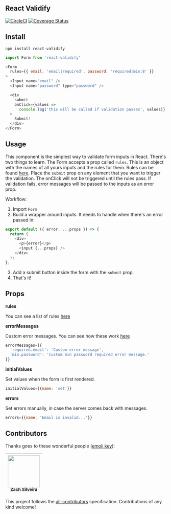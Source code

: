 ## React Validify
[![CircleCI](https://circleci.com/gh/navjobs/validify.svg?style=svg)](https://circleci.com/gh/navjobs/validify)
[![Coverage Status](https://coveralls.io/repos/github/navjobs/validify/badge.svg?branch=master)](https://coveralls.io/github/navjobs/validify?branch=master)

## Install

```
npm install react-validify
```

```js
import Form from 'react-validify'

<Form
  rules={{ email: 'email|required', password: 'required|min:8' }}
>
  <Input name="email" />
  <Input name="password" type="password" />

  <div
    submit
    onClick={values =>
      console.log('this will be called if validation passes', values)}
  >
    Submit!
  </div>
</Form>
```

## Usage

This component is the simplest way to validate form inputs in React. There's two things to learn. The Form accepts a prop called `rules`. This is an object with the names of all yours inputs and the rules for them. Rules can be found [here](https://github.com/skaterdav85/validatorjs#available-rules). Place the `submit` prop on any element that you want to trigger the validation. The onClick will not be triggered until the rules pass. If validation fails, error messages will be passed to the inputs as an error prop.


Workflow:

1. Import `Form`
2. Build a wrapper around inputs. It needs to handle when there's an error passed in:

```js
export default ({ error, ...props }) => {
  return (
    <div>
      <p>{error}</p>
      <input {...props} />
    </div>
  );
};

```
3. Add a submit button inside the form with the `submit` prop.
4. That's it!

## Props

**rules**

You can see a list of rules [here](https://github.com/skaterdav85/validatorjs#available-rules)

**errorMessages**

Custom error messages. You can see how these work [here](https://github.com/skaterdav85/validatorjs#custom-error-messages)
```js
errorMessages={{
  'required.email': 'Custom error message', 
  'min.password': 'Custom min password required error message.'
}} 
```

**initialValues**

Set values when the form is first rendered.
```js
initialValues={{name: 'set'}}
```

**errors**

Set errors manually, in case the server comes back with messages.

```js
errors={{name: 'Email is invalid...'}}
```

## Contributors

Thanks goes to these wonderful people ([emoji key](https://github.com/kentcdodds/all-contributors#emoji-key)):

<!-- ALL-CONTRIBUTORS-LIST:START - Do not remove or modify this section -->
| [<img src="https://avatars0.githubusercontent.com/u/449136?v=4" width="100px;"/><br /><sub>Zach Silveira</sub>](https://zach.codes)<br /> |
| :---: |
<!-- ALL-CONTRIBUTORS-LIST:END -->

This project follows the [all-contributors](https://github.com/kentcdodds/all-contributors) specification. Contributions of any kind welcome!